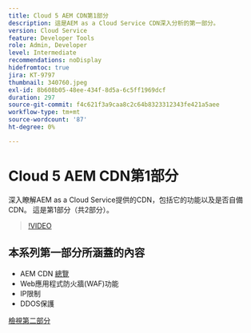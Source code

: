 ```yaml
---
title: Cloud 5 AEM CDN第1部分
description: 這是AEM as a Cloud Service CDN深入分析的第一部分。
version: Cloud Service
feature: Developer Tools
role: Admin, Developer
level: Intermediate
recommendations: noDisplay
hidefromtoc: true
jira: KT-9797
thumbnail: 340760.jpeg
exl-id: 8b608b05-48ee-434f-8d5a-6c5ff1969dcf
duration: 297
source-git-commit: f4c621f3a9caa8c2c64b8323312343fe421a5aee
workflow-type: tm+mt
source-wordcount: '87'
ht-degree: 0%

---
```


# Cloud 5 AEM CDN第1部分

深入瞭解AEM as a Cloud Service提供的CDN，包括它的功能以及是否自備CDN。 這是第1部分（共2部分）。

>[!VIDEO](https://video.tv.adobe.com/v/340760?quality=12&learn=on)

## 本系列第一部分所涵蓋的內容

+ AEM CDN [總覽](https://experienceleague.adobe.com/docs/experience-manager-cloud-service/content/implementing/content-delivery/cdn.html)
+ Web應用程式防火牆(WAF)功能
+ IP限制
+ DDOS保護

[檢視第二部分](cloud5-aem-cdn-part2.md)